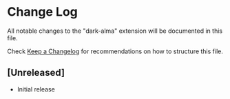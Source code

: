 # Change Log

All notable changes to the "dark-alma" extension will be documented in this file.

Check [Keep a Changelog](http://keepachangelog.com/) for recommendations on how to structure this file.

## [Unreleased]

- Initial release
